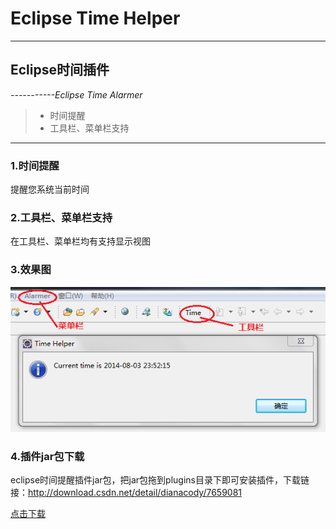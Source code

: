 # Eclipse Time Helper

------

## **Eclipse时间插件** 
*-----------Eclipse Time Alarmer*


> * 时间提醒
> * 工具栏、菜单栏支持

---

### **1.时间提醒**

提醒您系统当前时间 

### **2.工具栏、菜单栏支持**

在工具栏、菜单栏均有支持显示视图

### **3.效果图**

![tool-editor](https://github.com/DianaCody/Time/blob/master/Timer/icons/time_plugin.PNG)

### **4.插件jar包下载**

eclipse时间提醒插件jar包，把jar包拖到plugins目录下即可安装插件，下载链接：http://download.csdn.net/detail/dianacody/7659081

[点击下载](http://dldx.csdn.net/fd.php?i=388676590813578&s=f9026c03f59835c4d1aa4e7e6b0416da)
